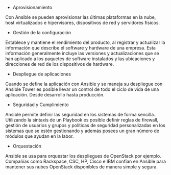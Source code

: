 - Aprovisionamiento

Con Ansible se pueden aprovisionar las últimas plataformas en la nube, host virtualizados e hipervisores, dispositivos de red y servidores físicos.

- Gestión de la configuración

Establece y mantiene el rendimiento del producto, al registrar y actualizar la información que describe el software y hardware de una empresa. Esta información generalmente incluye las versiones y actualizaciones que se han aplicado a los paquetes de software instalados y las ubicaciones y direcciones de red de los dispositivos de hardware.

- Despliegue de aplicaciones

Cuando se define la aplicación con Ansible y se maneja su despliegue con Ansible Tower es posible llevar un control de todo el ciclo de vida de una aplicación. Desde desarrollo hasta producción.

- Seguridad y Cumplimiento

Ansible permite definir las seguridad en los sistemas de forma sencilla. Utilizando la sintaxis de un Playbook es posible definir reglas de firewall, gestión de usuarios y grupos y políticas de seguridad personalizadas en los sistemas que se estén gestionando y además posees un gran número de módulos que ayudan en la labor.

- Orquestación

Ansible se usa para orquestar los despliegues de OpenStack por ejemplo. Compañías como Rackspace, CSC, HP, Cisco e IBM confían en Ansible para mantener sus nubes OpenStack disponibles de manera simple y segura.
